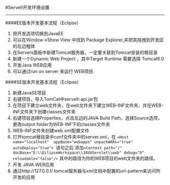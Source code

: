 #Servelt开发环境设置
***
####EE版本开发基本流程（Eclipse）
1. 把开发选项切换到JavaEE
2. 可以在Window->Show View 中找到 Package Explorer,并把其拖拽到开发区的左边粗体
3. 在Servers面板中新建Tomcat服务器，一定要关联到Tomcat安装的根目录
4. 新建一个Dynamic Web Project ，其中Target Runtime  需要选择 Tomcat6.0
5. 开发Java WEB应用
6. 可以通过run on server 来运行 WEB项目.

    
####SE版本开发基本流程（Eclipse）
1. 新建JavaSE项目
2. 右键项目，导入TomCat中servelt-api.jar包
3. 在项目下建立web文件夹，在web文件夹下建立WEB-INF文件夹，并在WEB-INF文件夹下创建classes文件夹
4. 右键项目选择Properties，点击左边的JAVA Build Path，选择Source选项，更改output folder为WEB-INF下的classes文件夹
5. WEB-INF文件夹创建web.xml配置文件
6. 打开tomcat根目录中conf文件夹中的server.xml，在   `<Host name="localhost"  appBase="webapps"
        unpackWARs="true" autoDeploy="true"> `语句之后
        添加`<Context path="/" docBase="E:\\EclipseWorkspace\\JAVAServlet\\web" debug="0" reloadable="false"/>`
        其中的路径为你的WEB项目的web文件夹的路径。
7. 开发 JAVA WEB应用
8. 通过http://127.0.0.1/ tomcat服务器与xml文档中配置的url-pattern来访问所开发的应用